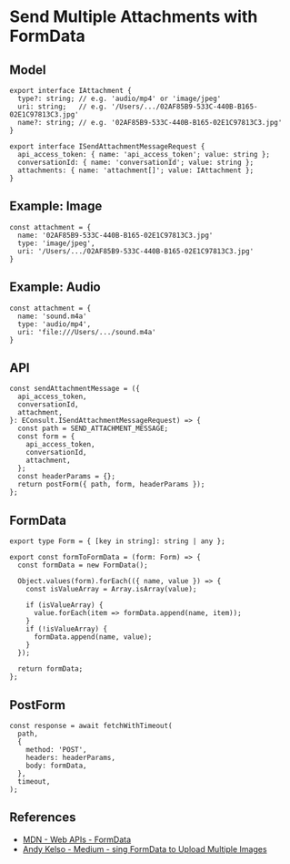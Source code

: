 # Send Multiple Attachments with FormData

## Model

```tsx
export interface IAttachment {
  type?: string; // e.g. 'audio/mp4' or 'image/jpeg'
  uri: string;   // e.g. '/Users/.../02AF85B9-533C-440B-B165-02E1C97813C3.jpg'
  name?: string; // e.g. '02AF85B9-533C-440B-B165-02E1C97813C3.jpg'
}

export interface ISendAttachmentMessageRequest {
  api_access_token: { name: 'api_access_token'; value: string };
  conversationId: { name: 'conversationId'; value: string };
  attachments: { name: 'attachment[]'; value: IAttachment };
}
```

## Example: Image

```tsx
const attachment = {
  name: '02AF85B9-533C-440B-B165-02E1C97813C3.jpg'
  type: 'image/jpeg',
  uri: '/Users/.../02AF85B9-533C-440B-B165-02E1C97813C3.jpg'
}
```

## Example: Audio

```tsx
const attachment = {
  name: 'sound.m4a'
  type: 'audio/mp4',
  uri: 'file:///Users/.../sound.m4a'
}
```

## API

```tsx
const sendAttachmentMessage = ({
  api_access_token,
  conversationId,
  attachment,
}: EConsult.ISendAttachmentMessageRequest) => {
  const path = SEND_ATTACHMENT_MESSAGE;
  const form = {
    api_access_token,
    conversationId,
    attachment,
  };
  const headerParams = {};
  return postForm({ path, form, headerParams });
};
```

## FormData

```tsx
export type Form = { [key in string]: string | any };

export const formToFormData = (form: Form) => {
  const formData = new FormData();

  Object.values(form).forEach(({ name, value }) => {
    const isValueArray = Array.isArray(value);

    if (isValueArray) {
      value.forEach(item => formData.append(name, item));
    }
    if (!isValueArray) {
      formData.append(name, value);
    }
  });

  return formData;
};
```

## PostForm

```tsx
const response = await fetchWithTimeout(
  path,
  {
    method: 'POST',
    headers: headerParams,
    body: formData,
  },
  timeout,
);
```

## References

- [MDN - Web APIs - FormData](https://developer.mozilla.org/en-US/docs/Web/API/FormData)
- [Andy Kelso - Medium - sing FormData to Upload Multiple Images](https://kelsocode.medium.com/using-formdata-to-upload-multiple-images-73a6b1aaa179)
